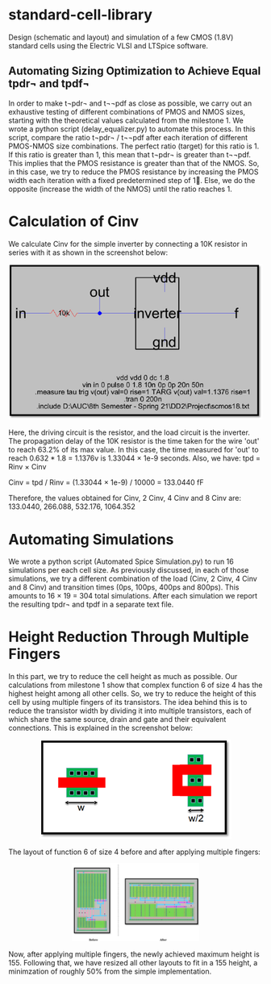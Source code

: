 # standard-cell-library
Design (schematic and layout) and simulation of a few CMOS (1.8V) standard cells using the Electric VLSI and LTSpice software.

## Automating Sizing Optimization to Achieve Equal tpdr¬ and tpdf¬
In order to make t¬pdr¬ and t¬¬pdf as close as possible, we carry out an exhaustive testing of different combinations of PMOS and NMOS sizes, starting with the theoretical values calculated from the milestone 1. We wrote a python script (delay_equalizer.py) to automate this process. In this script, compare the ratio t¬pdr¬ / t¬¬pdf after each iteration of different PMOS-NMOS size combinations. The perfect ratio (target) for this ratio is 1.
If this ratio is greater than 1, this mean that t¬pdr¬ is greater than t¬¬pdf. This implies that the PMOS resistance is greater than that of the NMOS. So, in this case, we try to reduce the PMOS resistance by increasing the PMOS width each iteration with a fixed predetermined step of 1. Else, we do the opposite (increase the width of the NMOS) until the ratio reaches 1.

# Calculation of Cinv
We calculate Cinv for the simple inverter by connecting a 10K resistor in series with it as shown in the screenshot below:

<p align="center">
<img src="cinv.png">
</p>

Here, the driving circuit is the resistor, and the load circuit is the inverter. The propagation delay of the 10K resistor is the time taken for the wire 'out' to reach 63.2% of its max value. In this case, the time measured for 'out' to reach 0.632 * 1.8 = 1.1376v is 1.33044 × 1e-9 seconds. Also, we have:
tpd  = Rinv × Cinv

Cinv = tpd / Rinv = (1.33044 × 1e-9) / 10000 = 133.0440 fF

Therefore, the values obtained for Cinv, 2 Cinv, 4 Cinv and 8 Cinv are:
133.0440, 266.088, 532.176, 1064.352

# Automating Simulations
We wrote a python script (Automated Spice Simulation.py) to run 16 simulations per each cell size. As previously discussed, in each of those simulations, we try a different combination of the load (Cinv, 2 Cinv, 4 Cinv and 8 Cinv) and transition times (0ps, 100ps, 400ps and 800ps). This amounts to 16 × 19 = 304 total simulations. After each simulation we report the resulting tpdr¬ and tpdf in a separate text file.


# Height Reduction Through Multiple Fingers

In this part, we try to reduce the cell height as much as possible. Our calculations from milestone 1 show that complex function 6 of size 4 has the highest height among all other cells. So, we try to reduce the height of this cell by using multiple fingers of its transistors. The idea behind this is to reduce the transistor width by dividing it into multiple transistors, each of which share the same source, drain and gate and their equivalent connections. This is explained in the screenshot below:

<p align="center">
<img src="height.png" >
</p>

The layout of function 6 of size 4 before and after applying multiple fingers:

<p align="center">
<img src="before.png" width=50% height=50%>
</p>

Now, after applying multiple fingers, the newly achieved maximum height is 155. 
Following that, we have resized all other layouts to fit in a 155 height, a minimzation of roughly 50% from the simple implementation.
